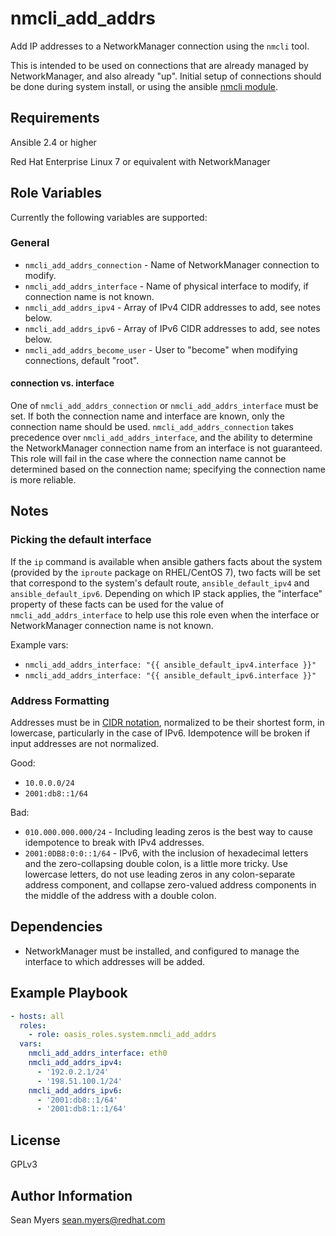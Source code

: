 # nmcli_add_addrs

Add IP addresses to a NetworkManager connection using the `nmcli` tool.

This is intended to be used on connections that are already managed by
NetworkManager, and also already "up". Initial setup of connections should
be done during system install, or using the ansible
[nmcli module](https://docs.ansible.com/ansible/latest/modules/nmcli_module.html).

## Requirements

Ansible 2.4 or higher

Red Hat Enterprise Linux 7 or equivalent with NetworkManager

## Role Variables

Currently the following variables are supported:

### General

* `nmcli_add_addrs_connection` - Name of NetworkManager connection to modify.
* `nmcli_add_addrs_interface` - Name of physical interface to modify,
  if connection name is not known.
* `nmcli_add_addrs_ipv4` - Array of IPv4 CIDR addresses to add, see notes below.
* `nmcli_add_addrs_ipv6` - Array of IPv6 CIDR addresses to add, see notes below.
* `nmcli_add_addrs_become_user` - User to "become" when modifying connections,
  default "root".

#### connection vs. interface

One of `nmcli_add_addrs_connection` or `nmcli_add_addrs_interface` must be
set. If both the connection name and interface are known, only the connection
name should be used. `nmcli_add_addrs_connection` takes precedence over
`nmcli_add_addrs_interface`, and the ability to determine the NetworkManager
connection name from an interface is not guaranteed. This role will fail in
the case where the connection name cannot be determined based on the connection
name; specifying the connection name is more reliable.

## Notes

### Picking the default interface

If the `ip` command is available when ansible gathers facts about the system
(provided by the `iproute` package on RHEL/CentOS 7), two facts will be set
that correspond to the system's default route, `ansible_default_ipv4` and
`ansible_default_ipv6`. Depending on which IP stack applies, the "interface"
property of these facts can be used for the value of `nmcli_add_addrs_interface`
to help use this role even when the interface or NetworkManager connection name
is not known.

Example vars:

- `nmcli_add_addrs_interface: "{{ ansible_default_ipv4.interface }}"`
- `nmcli_add_addrs_interface: "{{ ansible_default_ipv6.interface }}"`

### Address Formatting

Addresses must be in 
[CIDR notation](https://en.wikipedia.org/wiki/Classless_Inter-Domain_Routing#CIDR_notation),
normalized to be their shortest form, in lowercase, particularly in the case
of IPv6. Idempotence will be broken if input addresses are not normalized.

Good:

- `10.0.0.0/24`
- `2001:db8::1/64`

Bad:

- `010.000.000.000/24` - Including leading zeros is the best way to cause
  idempotence to break with IPv4 addresses.
- `2001:0DB8:0:0::1/64` - IPv6, with the inclusion of hexadecimal letters and
  the zero-collapsing double colon, is a little more tricky. Use lowercase
  letters, do not use leading zeros in any colon-separate address component,
  and collapse zero-valued address components in the middle of the address
  with a double colon.

## Dependencies

- NetworkManager must be installed, and configured to manage the interface
  to which addresses will be added.

## Example Playbook

```yaml
- hosts: all
  roles:
    - role: oasis_roles.system.nmcli_add_addrs
  vars:
    nmcli_add_addrs_interface: eth0
    nmcli_add_addrs_ipv4:
      - '192.0.2.1/24'
      - '198.51.100.1/24'
    nmcli_add_addrs_ipv6:
      - '2001:db8::1/64'
      - '2001:db8:1::1/64'
```

## License

GPLv3

## Author Information

Sean Myers <sean.myers@redhat.com>
